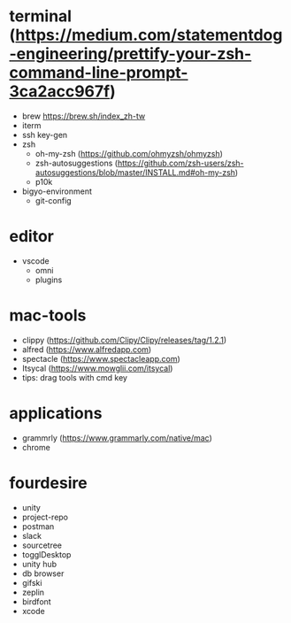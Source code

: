 # terminal (https://medium.com/statementdog-engineering/prettify-your-zsh-command-line-prompt-3ca2acc967f)
- brew https://brew.sh/index_zh-tw
- iterm
- ssh key-gen
- zsh
    - oh-my-zsh (https://github.com/ohmyzsh/ohmyzsh)
    - zsh-autosuggestions (https://github.com/zsh-users/zsh-autosuggestions/blob/master/INSTALL.md#oh-my-zsh)
    - p10k
- bigyo-environment
    - git-config
  
# editor
- vscode
    - omni
    - plugins
    
# mac-tools
- clippy (https://github.com/Clipy/Clipy/releases/tag/1.2.1)
- alfred (https://www.alfredapp.com)
- spectacle (https://www.spectacleapp.com)
- Itsycal (https://www.mowglii.com/itsycal)
- tips: drag tools with cmd key
  
# applications
 -  grammrly (https://www.grammarly.com/native/mac)
 -  chrome
  
# fourdesire
- unity
- project-repo
- postman
- slack
- sourcetree
- togglDesktop
- unity hub
- db browser
- gifski
- zeplin
- birdfont
- xcode
